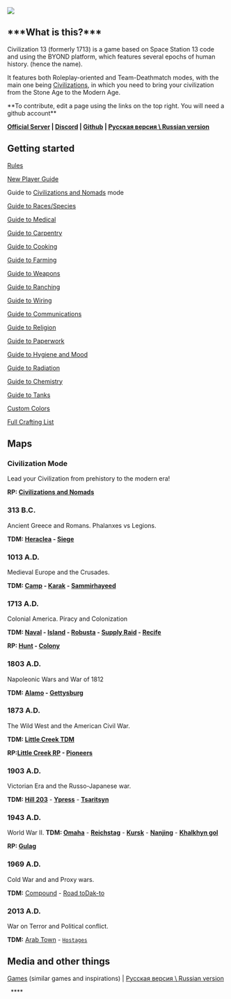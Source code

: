 <img src="https://i.imgur.com/napac0L.png">

<h2>***What is this?***</h2>

Civilization 13 (formerly 1713) is a game based on Space Station 13 code
and using the BYOND platform, which features several epochs of human
history. (hence the name).

It features both Roleplay-oriented and Team-Deathmatch modes, with the
main one being [Civilizations](Civilizations_and_Nomads "wikilink"), in
which you need to bring your civilization from the Stone Age to the
Modern Age.


<p color='#7F0000'>**To contribute, edit a page using the links on the top right. You will need a github account**</p>


**[Official Server](https://1713.eu/server) |
[Discord](https://discord.gg/hBEtg4x) |
[Github](https://github.com/Civ13-SS13/Civ13) | [Русская версия \\
Russian version](Русская_версия_/_Russian_version "wikilink")**


## Getting started

[Rules](Rules "wikilink")

[New Player Guide](New_Player_Guide "wikilink")

Guide to [Civilizations and Nomads](Civilizations_and_Nomads "wikilink")
mode

[Guide to Races/Species](Guide_to_Races/Species "wikilink")

[Guide to Medical](Guide_to_Medical "wikilink")

[Guide to Carpentry](Guide_to_Carpentry "wikilink")

[Guide to Cooking](Guide_to_Cooking "wikilink")

[Guide to Farming](Guide_to_Farming "wikilink")

[Guide to Weapons](Guide_to_Weapons "wikilink")

[Guide to Ranching](Guide_to_Ranching "wikilink")

[Guide to Wiring](Guide_to_Wiring "wikilink")

[Guide to Communications](Guide_to_Communications "wikilink")

[Guide to Religion](Guide_to_Religion "wikilink")

[Guide to Paperwork](Guide_to_Paperwork "wikilink")

[Guide to Hygiene and Mood](Guide_to_Hygiene_and_Mood "wikilink")

[Guide to Radiation](Guide_to_Radiation "wikilink")

[Guide to Chemistry](Guide_to_Chemistry "wikilink")

[Guide to Tanks](Guide_to_Tanks "wikilink")

[Custom Colors](Custom_Colors "wikilink")

[Full Crafting List](Full_Crafting_List "wikilink")

## Maps

### Civilization Mode

Lead your Civilization from prehistory to the modern era\!

**RP: [Civilizations and Nomads](Civilizations_and_Nomads "wikilink")**

### 313 B.C.

Ancient Greece and Romans. Phalanxes vs Legions.

**TDM: [Heraclea](Heraclea "wikilink") - [Siege](Siege "wikilink")**

### 1013 A.D.

Medieval Europe and the Crusades.

**TDM: [Camp](Camp "wikilink") - [Karak](Karak "wikilink") -
[Sammirhayeed](Sammirhayeed "wikilink")**

### 1713 A.D.

Colonial America. Piracy and Colonization

**TDM: [Naval](Naval "wikilink") - [Island](Island "wikilink") -
[Robusta](Robusta "wikilink") - [Supply Raid](Supply_Raid "wikilink") -
[Recife](Recife "wikilink")**

**RP: [Hunt](Hunt "wikilink") - [Colony](Colony "wikilink")**

### 1803 A.D.

Napoleonic Wars and War of 1812

**TDM: [Alamo](Alamo "wikilink") - [Gettysburg](Gettysburg "wikilink")**

### 1873 A.D.

The Wild West and the American Civil War.

**TDM: [Little Creek TDM](Little_Creek_TDM "wikilink")**

**RP:[Little Creek RP](Little_Creek_RP "wikilink") -
[Pioneers](Pioneers "wikilink")**

### 1903 A.D.

Victorian Era and the Russo-Japanese war.

**TDM: [Hill 203](Hill_203 "wikilink")** -
**[Ypress](Ypress "wikilink")** - **[Tsaritsyn](Tsaritsyn "wikilink")**

### 1943 A.D.

World War II. **TDM: [Omaha](Omaha "wikilink")** -
**[Reichstag](Reichstag "wikilink")** - **[Kursk](Kursk "wikilink")** -
**[Nanjing](Nanjing "wikilink")** - **[Khalkhyn
gol](Khalkhyn_gol "wikilink")**

**RP: [Gulag](Gulag "wikilink")**

### 1969 A.D.

Cold War and and Proxy wars.

**TDM:** [Compound](Compound "wikilink") - [Road toDak-to](Road_to_Dak-to "wikilink")

### 2013 A.D.

War on Terror and Political conflict.

**TDM:** [Arab Town](Arab_Town "wikilink") - [`Hostages`](Hostages "wikilink")

## Media and other things

[Games](Games "wikilink") (similar games and inspirations) | [Русская версия \\ Russian version](Русская_версия_/_Russian_version "wikilink")


  ****

</div>

<div style="padding: 1em;">

</div>

</div>
